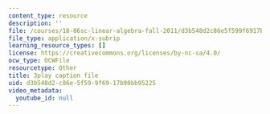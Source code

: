 ```yaml
---
content_type: resource
description: ''
file: /courses/18-06sc-linear-algebra-fall-2011/d3b548d2c86e5f599f6917b90bb95225_D8u1LV9CnCk.vtt
file_type: application/x-subrip
learning_resource_types: []
license: https://creativecommons.org/licenses/by-nc-sa/4.0/
ocw_type: OCWFile
resourcetype: Other
title: 3play caption file
uid: d3b548d2-c86e-5f59-9f69-17b90bb95225
video_metadata:
  youtube_id: null
---
```

